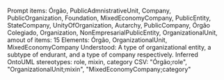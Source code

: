 Prompt items: 
Órgão, PublicAdmnistrativeUnit, Company, PublicOrganization, Foundation, MixedEconomyCompany, PublicEntity, StateCompany, UnityOfOrganization, Autarchy, PublicCompany, Órgão Colegiado, Organization, NonEmpresarialPublicEntity, OrganizationalUnit, 
amout of items: 15
 Elements: Órgão, OrganizationalUnit, MixedEconomyCompany
Understood: A type of organizational entity, a subtype of endurant, and a type of company respectively.
Inferred OntoUML stereotypes: role, mixin, category
CSV: "Órgão;role", "OrganizationalUnit;mixin", "MixedEconomyCompany;category"
